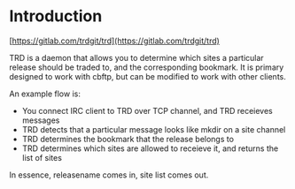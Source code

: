 # Introduction

[https://gitlab.com/trdgit/trd](https://gitlab.com/trdgit/trd)

TRD is a daemon that allows you to determine which sites a particular release
should be traded to, and the corresponding bookmark. It is primary designed to
work with cbftp, but can be modified to work with other clients.

An example flow is:
- You connect IRC client to TRD over TCP channel, and TRD receieves messages 
- TRD detects that a particular message looks like mkdir on a site channel 
- TRD determines the bookmark that the release belongs to 
- TRD determines which sites are allowed to receieve it, and returns the list of sites

In essence, releasename comes in, site list comes out.
